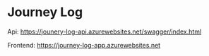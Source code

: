 # Journey Log

Api: https://jounery-log-api.azurewebsites.net/swagger/index.html

Frontend: https://journey-log-app.azurewebsites.net
